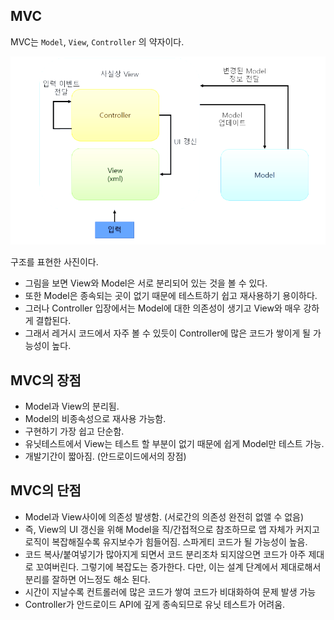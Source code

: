 ## MVC
MVC는 ```Model```, ```View```, ```Controller``` 의 약자이다.

![alt text](image1.png)

구조를 표현한 사진이다.
+ 그림을 보면 View와 Model은 서로 분리되어 있는 것을 볼 수 있다.
+  또한 Model은 종속되는 곳이 없기 때문에 테스트하기 쉽고 재사용하기 용이하다. 
+ 그러나 Controller 입장에서는 Model에 대한 의존성이 생기고 View와 매우 강하게 결합된다. 
+ 그래서 레거시 코드에서 자주 볼 수 있듯이 Controller에 많은 코드가 쌓이게 될 가능성이 높다.

## MVC의 장점
+ Model과 View의 분리됨.
+ Model의 비종속성으로 재사용 가능함.
+ 구현하기 가장 쉽고 단순함.
+ 유닛테스트에서 View는 테스트 할 부분이 없기 때문에 쉽게 Model만 테스트 가능.
+ 개발기간이 짧아짐. (안드로이드에서의 장점)
## MVC의 단점
+ Model과 View사이에 의존성 발생함. (서로간의 의존성 완전히 없앨 수 없음)
+ 즉, View의 UI 갱신을 위해 Model을 직/간접적으로 참조하므로 앱 자체가 커지고 로직이 복잡해질수록 유지보수가 힘들어짐.
스파게티 코드가 될 가능성이 높음.
+ 코드 복사/붙여넣기가 많아지게 되면서 코드 분리조차 되지않으면 코드가 아주 제대로 꼬여버린다. 그렇기에 복잡도는 증가한다. 다만, 이는 설계 단계에서 제대로해서 분리를 잘하면 어느정도 해소 된다.
+ 시간이 지날수록 컨트롤러에 많은 코드가 쌓여 코드가 비대화하여 문제 발생 가능
+ Controller가 안드로이드 API에 깊게 종속되므로 유닛 테스트가 어려움.
